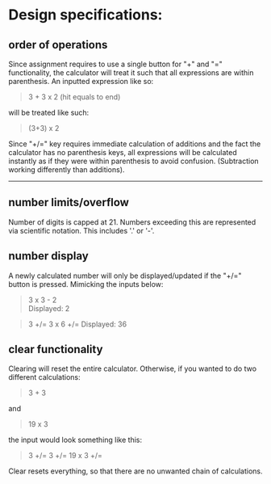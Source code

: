 # Design specifications:

## order of operations

Since assignment requires to use a single button for "+" and "=" functionality, the calculator will treat it such that all expressions are within parenthesis.
An inputted expression like so:

> 3 + 3 x 2 (hit equals to end)

will be treated like such:

> (3+3) x 2

Since "+/=" key requires immediate calculation of additions and the fact the calculator has no parenthesis keys, all expressions will be calculated instantly as if they were within parenthesis to avoid confusion. (Subtraction working differently than additions).

---

## number limits/overflow

Number of digits is capped at 21. Numbers exceeding this are represented via scientific notation.
This includes '.' or '-'.

## number display

A newly calculated number will only be displayed/updated if the "+/=" button is pressed.
Mimicking the inputs below:

> 3 x 3 - 2  
> Displayed: 2

> 3 +/= 3 x 6 +/=
> Displayed: 36

## clear functionality

Clearing will reset the entire calculator.
Otherwise, if you wanted to do two different calculations:

> 3 + 3

and

> 19 x 3

the input would look something like this:

> 3 +/= 3 +/= 19 x 3 +/=

Clear resets everything, so that there are no unwanted chain of calculations.
